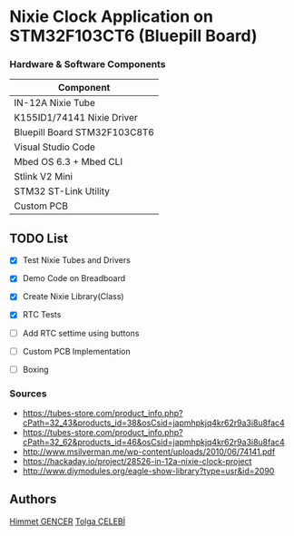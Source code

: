 # Nixie Clock Application on STM32F103CT6 (Bluepill Board)

### Hardware & Software Components
 
| Component                     |
| -----------------             | 
| IN-12A Nixie Tube             | 
| K155ID1/74141 Nixie Driver    |
| Bluepill Board STM32F103C8T6  |
| Visual Studio Code            |
| Mbed OS 6.3 + Mbed CLI        |
| Stlink V2 Mini                |
| STM32 ST-Link Utility         |
| Custom PCB                    |

## TODO List
- [x] Test Nixie Tubes and Drivers
- [x] Demo Code on Breadboard
- [x] Create Nixie Library(Class)
- [x] RTC Tests
- [ ] Add RTC settime using buttons
- [ ] Custom PCB Implementation
- [ ] Boxing


### Sources
- https://tubes-store.com/product_info.php?cPath=32_43&products_id=38&osCsid=japmhpkjq4kr62r9a3i8u8fac4
- https://tubes-store.com/product_info.php?cPath=32_62&products_id=46&osCsid=japmhpkjq4kr62r9a3i8u8fac4
- http://www.msilverman.me/wp-content/uploads/2010/06/74141.pdf
- https://hackaday.io/project/28526-in-12a-nixie-clock-project
- http://www.diymodules.org/eagle-show-library?type=usr&id=2090

## Authors
[Himmet  GENCER](https://www.linkedin.com/in/himmet-gencer-214b7020/)
[Tolga ÇELEBİ](https://www.linkedin.com/in/tolga-%C3%A7elebi-337535146/)